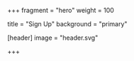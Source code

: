 +++
fragment = "hero"
weight = 100

title = "Sign Up"
background = "primary"

[header]
  image = "header.svg"

+++






